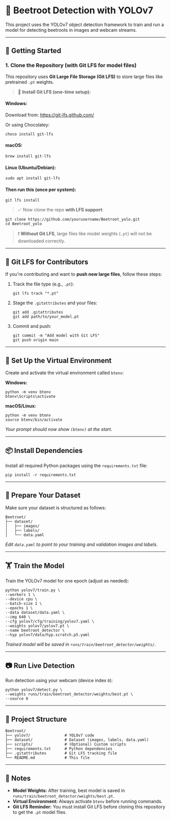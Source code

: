 
# 🥬 Beetroot Detection with YOLOv7

This project uses the YOLOv7 object detection framework to train and run a model for detecting beetroots in images and webcam streams.

---

## 🚀 Getting Started

### 1. Clone the Repository (with Git LFS for model files)

This repository uses **Git Large File Storage (Git LFS)** to store large files like pretrained `.pt` weights.

> 🔧 **Install Git LFS (one-time setup):**

#### Windows:
Download from: https://git-lfs.github.com/

Or using Chocolatey:
```
choco install git-lfs
```

#### macOS:
```
brew install git-lfs
```

#### Linux (Ubuntu/Debian):
```
sudo apt install git-lfs
```

#### Then run this (once per system):
```
git lfs install
```

> ✅ Now clone the repo **with LFS support**:
```
git clone https://github.com/yourusername/Beetroot_yolo.git
cd Beetroot_yolo
```

> ❗ **Without Git LFS**, large files like model weights (`.pt`) will not be downloaded correctly.

---

## 🧰 Git LFS for Contributors

If you're contributing and want to **push new large files**, follow these steps:

1. Track the file type (e.g., `.pt`):
   ```
   git lfs track "*.pt"
   ```

2. Stage the `.gitattributes` and your files:
   ```
   git add .gitattributes
   git add path/to/your_model.pt
   ```

3. Commit and push:
   ```
   git commit -m "Add model with Git LFS"
   git push origin main
   ```

---

## 🐍 Set Up the Virtual Environment

Create and activate the virtual environment called `btenv`:

**Windows:**
```
python -m venv btenv
btenv\Scripts\activate
```

**macOS/Linux:**
```
python -m venv btenv
source btenv/bin/activate
```

*Your prompt should now show `(btenv)` at the start.*

---

## 📦 Install Dependencies

Install all required Python packages using the `requirements.txt` file:

```
pip install -r requirements.txt
```

---

## 📁 Prepare Your Dataset

Make sure your dataset is structured as follows:

```
Beetroot/
├── dataset/
│   ├── images/
│   ├── labels/
│   └── data.yaml
```

*Edit `data.yaml` to point to your training and validation images and labels.*

---

## 🏋️ Train the Model

Train the YOLOv7 model for one epoch (adjust as needed):

```
python yolov7/train.py \
--workers 1 \
--device cpu \
--batch-size 1 \
--epochs 1 \
--data dataset/data.yaml \
--img 640 \
--cfg yolov7/cfg/training/yolov7.yaml \
--weights yolov7/yolov7.pt \
--name beetroot_detector \
--hyp yolov7/data/hyp.scratch.p5.yaml
```

*Trained model will be saved in `runs/train/beetroot_detector/weights/`.*

---

## 📷 Run Live Detection

Run detection using your webcam (device index `0`):

```
python yolov7/detect.py \
--weights runs/train/beetroot_detector/weights/best.pt \
--source 0
```

---

## 📂 Project Structure

```
Beetroot/
├── yolov7/               # YOLOv7 code
├── dataset/              # Dataset (images, labels, data.yaml)
├── scripts/              # (Optional) Custom scripts
├── requirements.txt      # Python dependencies
├── .gitattributes        # Git LFS tracking file
└── README.md             # This file
```

---

## 📝 Notes

- **Model Weights:** After training, best model is saved in `runs/train/beetroot_detector/weights/best.pt`.
- **Virtual Environment:** Always activate `btenv` before running commands.
- **Git LFS Reminder:** You must install Git LFS before cloning this repository to get the `.pt` model files.

